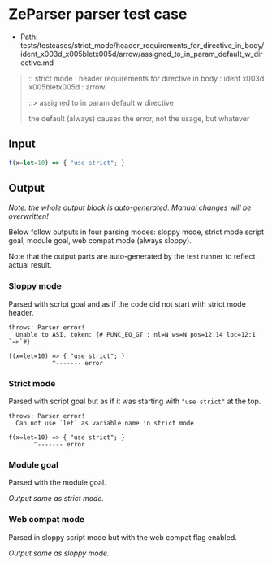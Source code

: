# ZeParser parser test case

- Path: tests/testcases/strict_mode/header_requirements_for_directive_in_body/ident_x003d_x005bletx005d/arrow/assigned_to_in_param_default_w_directive.md

> :: strict mode : header requirements for directive in body : ident x003d x005bletx005d : arrow
>
> ::> assigned to in param default w directive
>
> the default (always) causes the error, not the usage, but whatever

## Input


`````js
f(x=let=10) => { "use strict"; }
`````

## Output

_Note: the whole output block is auto-generated. Manual changes will be overwritten!_

Below follow outputs in four parsing modes: sloppy mode, strict mode script goal, module goal, web compat mode (always sloppy).

Note that the output parts are auto-generated by the test runner to reflect actual result.

### Sloppy mode

Parsed with script goal and as if the code did not start with strict mode header.

`````
throws: Parser error!
  Unable to ASI, token: {# PUNC_EQ_GT : nl=N ws=N pos=12:14 loc=12:1 `=>`#}

f(x=let=10) => { "use strict"; }
            ^------- error
`````

### Strict mode

Parsed with script goal but as if it was starting with `"use strict"` at the top.

`````
throws: Parser error!
  Can not use `let` as variable name in strict mode

f(x=let=10) => { "use strict"; }
       ^------- error
`````


### Module goal

Parsed with the module goal.

_Output same as strict mode._

### Web compat mode

Parsed in sloppy script mode but with the web compat flag enabled.

_Output same as sloppy mode._
